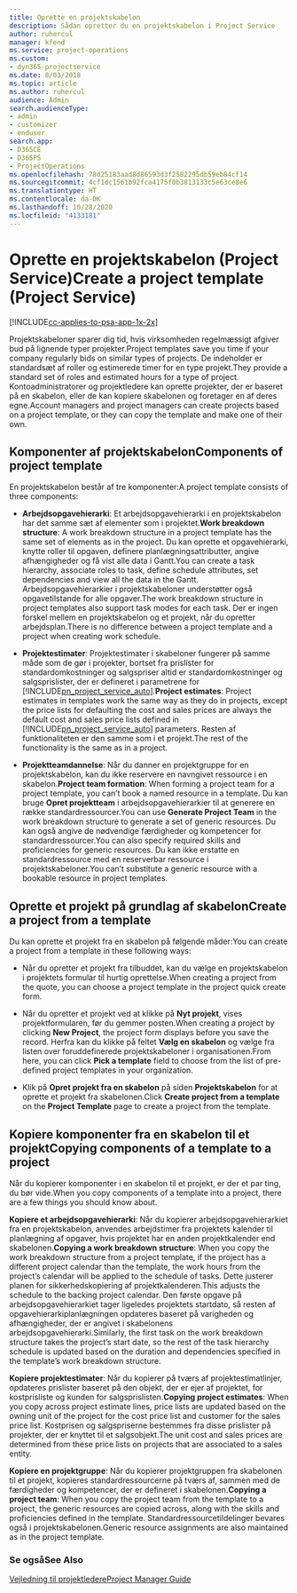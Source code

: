 ```yaml
---
title: Oprette en projektskabelon
description: Sådan opretter du en projektskabelon i Project Service
author: ruhercul
manager: kfend
ms.service: project-operations
ms.custom:
- dyn365-projectservice
ms.date: 8/03/2018
ms.topic: article
ms.author: ruhercul
audience: Admin
search.audienceType:
- admin
- customizer
- enduser
search.app:
- D365CE
- D365PS
- ProjectOperations
ms.openlocfilehash: 78d25183aad8d86593d3f2582295db59eb84cf14
ms.sourcegitcommit: 4cf1dc1561b92fca4175f0b3813133c5e63ce8e6
ms.translationtype: HT
ms.contentlocale: da-DK
ms.lasthandoff: 10/28/2020
ms.locfileid: "4133181"
---
```

# <a name="create-a-project-template-project-service"></a><span data-ttu-id="d7f46-103">Oprette en projektskabelon (Project Service)</span><span class="sxs-lookup"><span data-stu-id="d7f46-103">Create a project template (Project Service)</span></span>

[!INCLUDE[cc-applies-to-psa-app-1x-2x](../includes/cc-applies-to-psa-app-1x-2x.md)]

<span data-ttu-id="d7f46-104">Projektskabeloner sparer dig tid, hvis virksomheden regelmæssigt afgiver bud på lignende typer projekter.</span><span class="sxs-lookup"><span data-stu-id="d7f46-104">Project templates save you time if your company regularly bids on similar types of projects.</span></span> <span data-ttu-id="d7f46-105">De indeholder er standardsæt af roller og estimerede timer for en type projekt.</span><span class="sxs-lookup"><span data-stu-id="d7f46-105">They provide a standard set of roles and estimated hours for a type of project.</span></span> <span data-ttu-id="d7f46-106">Kontoadministratorer og projektledere kan oprette projekter, der er baseret på en skabelon, eller de kan kopiere skabelonen og foretager en af deres egne.</span><span class="sxs-lookup"><span data-stu-id="d7f46-106">Account managers and project managers can create projects based on a project template, or they can copy the template and make one of their own.</span></span>  
  
## <a name="components-of-project-template"></a><span data-ttu-id="d7f46-107">Komponenter af projektskabelon</span><span class="sxs-lookup"><span data-stu-id="d7f46-107">Components of project template</span></span>
 <span data-ttu-id="d7f46-108">En projektskabelon består af tre komponenter:</span><span class="sxs-lookup"><span data-stu-id="d7f46-108">A project template consists of three components:</span></span>  
  
- <span data-ttu-id="d7f46-109">**Arbejdsopgavehierarki**: Et arbejdsopgavehierarki i en projektskabelon har det samme sæt af elementer som i projektet.</span><span class="sxs-lookup"><span data-stu-id="d7f46-109">**Work breakdown structure**: A work breakdown structure in a project template has the same set of elements as in the project.</span></span> <span data-ttu-id="d7f46-110">Du kan oprette et opgavehierarki, knytte roller til opgaven, definere planlægningsattributter, angive afhængigheder og få vist alle data i Gantt.</span><span class="sxs-lookup"><span data-stu-id="d7f46-110">You can create a task hierarchy, associate roles to task, define schedule attributes, set dependencies and view all the data in the Gantt.</span></span> <span data-ttu-id="d7f46-111">Arbejdsopgavehierarkier i projektskabeloner understøtter også opgavetilstande for alle opgaver.</span><span class="sxs-lookup"><span data-stu-id="d7f46-111">The work breakdown structure in project templates also support task modes for each task.</span></span> <span data-ttu-id="d7f46-112">Der er ingen forskel mellem en projektskabelon og et projekt, når du opretter arbejdsplan.</span><span class="sxs-lookup"><span data-stu-id="d7f46-112">There is no difference between a project template and a project when creating work schedule.</span></span>  
  
- <span data-ttu-id="d7f46-113">**Projektestimater**: Projektestimater i skabeloner fungerer på samme måde som de gør i projekter, bortset fra prislister for standardomkostninger og salgspriser altid er standardomkostninger og salgsprislister, der er defineret i parametrene for [!INCLUDE[pn_project_service_auto](../includes/pn-project-service-auto.md)].</span><span class="sxs-lookup"><span data-stu-id="d7f46-113">**Project estimates**: Project estimates in templates work the same way as they do in projects, except the price lists for defaulting the cost and sales prices are always the default cost and sales price lists defined in [!INCLUDE[pn_project_service_auto](../includes/pn-project-service-auto.md)] parameters.</span></span> <span data-ttu-id="d7f46-114">Resten af funktionaliteten er den samme som i et projekt.</span><span class="sxs-lookup"><span data-stu-id="d7f46-114">The rest of the functionality is the same as in a project.</span></span>  
  
- <span data-ttu-id="d7f46-115">**Projektteamdannelse**: Når du danner en projektgruppe for en projektskabelon, kan du ikke reservere en navngivet ressource i en skabelon.</span><span class="sxs-lookup"><span data-stu-id="d7f46-115">**Project team formation**: When forming a project team for a project template, you can’t book a named resource in a template.</span></span> <span data-ttu-id="d7f46-116">Du kan bruge **Opret projektteam** i arbejdsopgavehierarkier til at generere en række standardressourcer.</span><span class="sxs-lookup"><span data-stu-id="d7f46-116">You can use **Generate Project Team** in the work breakdown structure to generate a set of generic resources.</span></span> <span data-ttu-id="d7f46-117">Du kan også angive de nødvendige færdigheder og kompetencer for standardressourcer.</span><span class="sxs-lookup"><span data-stu-id="d7f46-117">You can also specify required skills and proficiencies for generic resources.</span></span> <span data-ttu-id="d7f46-118">Du kan ikke erstatte en standardressource med en reserverbar ressource i projektskabeloner.</span><span class="sxs-lookup"><span data-stu-id="d7f46-118">You can’t substitute a generic resource with a bookable resource in project templates.</span></span>  
  
## <a name="create-a-project-from-a-template"></a><span data-ttu-id="d7f46-119">Oprette et projekt på grundlag af skabelon</span><span class="sxs-lookup"><span data-stu-id="d7f46-119">Create a project from a template</span></span>  
 <span data-ttu-id="d7f46-120">Du kan oprette et projekt fra en skabelon på følgende måder:</span><span class="sxs-lookup"><span data-stu-id="d7f46-120">You can create a project from a template in these following ways:</span></span>  
  
-   <span data-ttu-id="d7f46-121">Når du opretter et projekt fra tilbuddet, kan du vælge en projektskabelon i projektets formular til hurtig oprettelse.</span><span class="sxs-lookup"><span data-stu-id="d7f46-121">When creating a project from the quote, you can choose a project template in the project quick create form.</span></span>  
  
-   <span data-ttu-id="d7f46-122">Når du opretter et projekt ved at klikke på **Nyt projekt**, vises projektformularen, før du gemmer posten.</span><span class="sxs-lookup"><span data-stu-id="d7f46-122">When creating a project by clicking **New Project**, the project form displays before you save the record.</span></span> <span data-ttu-id="d7f46-123">Herfra kan du klikke på feltet **Vælg en skabelon** og vælge fra listen over foruddefinerede projektskabeloner i organisationen.</span><span class="sxs-lookup"><span data-stu-id="d7f46-123">From here, you can click **Pick a template** field to choose from the list of pre-defined project templates in your organization.</span></span>  
  
-   <span data-ttu-id="d7f46-124">Klik på **Opret projekt fra en skabelon** på siden **Projektskabelon** for at oprette et projekt fra skabelonen.</span><span class="sxs-lookup"><span data-stu-id="d7f46-124">Click **Create project from a template** on the **Project Template** page to create a project from the template.</span></span>  
  
## <a name="copying-components-of-a-template-to-a-project"></a><span data-ttu-id="d7f46-125">Kopiere komponenter fra en skabelon til et projekt</span><span class="sxs-lookup"><span data-stu-id="d7f46-125">Copying components of a template to a project</span></span>  
 <span data-ttu-id="d7f46-126">Når du kopierer komponenter i en skabelon til et projekt, er der et par ting, du bør vide.</span><span class="sxs-lookup"><span data-stu-id="d7f46-126">When you copy components of a template into a project, there are a few things you should know about.</span></span>  
  
 <span data-ttu-id="d7f46-127">**Kopiere et arbejdsopgavehierarki**: Når du kopierer arbejdsopgavehierarkiet fra en projektskabelon, anvendes arbejdstimer fra projektets kalender til planlægning af opgaver, hvis projektet har en anden projektkalender end skabelonen.</span><span class="sxs-lookup"><span data-stu-id="d7f46-127">**Copying a work breakdown structure**: When you copy the work breakdown structure from a project template, if the project has a different project calendar than the template, the work hours from the project’s calendar will be applied to the schedule of tasks.</span></span> <span data-ttu-id="d7f46-128">Dette justerer planen for sikkerhedskopiering af projektkalenderen.</span><span class="sxs-lookup"><span data-stu-id="d7f46-128">This adjusts the schedule to the backing project calendar.</span></span> <span data-ttu-id="d7f46-129">Den første opgave på arbejdsopgavehierarkiet tager ligeledes projektets startdato, så resten af opgavehierarkiplanlægningen opdateres baseret på varigheden og afhængigheder, der er angivet i skabelonens arbejdsopgavehierarki.</span><span class="sxs-lookup"><span data-stu-id="d7f46-129">Similarly, the first task on the work breakdown structure takes the project’s start date, so the rest of the task hierarchy schedule is updated based on the duration and dependencies specified in the template’s work breakdown structure.</span></span>  
  
 <span data-ttu-id="d7f46-130">**Kopiere projektestimater**: Når du kopierer på tværs af projektestimatlinjer, opdateres prislister baseret på den objekt, der er ejer af projektet, for kostprisliste og kunden for salgsprislisten.</span><span class="sxs-lookup"><span data-stu-id="d7f46-130">**Copying project estimates**: When you copy across project estimate lines, price lists are updated based on the owning unit of the project for the cost price list and customer for the sales price list.</span></span> <span data-ttu-id="d7f46-131">Kostprisen og salgspriserne bestemmes fra disse prislister på projekter, der er knyttet til et salgsobjekt.</span><span class="sxs-lookup"><span data-stu-id="d7f46-131">The unit cost and sales prices are determined from these price lists on projects that are associated to a sales entity.</span></span>  
  
 <span data-ttu-id="d7f46-132">**Kopiere en projektgruppe**: Når du kopierer projektgruppen fra skabelonen til et projekt, kopieres standardressourcerne på tværs af, sammen med de færdigheder og kompetencer, der er defineret i skabelonen.</span><span class="sxs-lookup"><span data-stu-id="d7f46-132">**Copying a project team**: When you copy the project team from the template to a project, the generic resources are copied across, along with the skills and proficiencies defined in the template.</span></span> <span data-ttu-id="d7f46-133">Standardressourcetildelinger bevares også i projektskabelonen.</span><span class="sxs-lookup"><span data-stu-id="d7f46-133">Generic resource assignments are also maintained as in the project template.</span></span>  
  
### <a name="see-also"></a><span data-ttu-id="d7f46-134">Se også</span><span class="sxs-lookup"><span data-stu-id="d7f46-134">See Also</span></span>  
 [<span data-ttu-id="d7f46-135">Vejledning til projektledere</span><span class="sxs-lookup"><span data-stu-id="d7f46-135">Project Manager Guide</span></span>](../psa/project-manager-guide.md)
